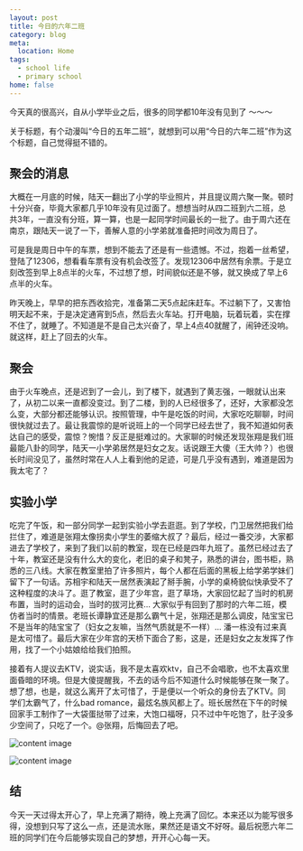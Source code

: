 ```yaml
---
layout: post
title: 今日的六年二班
category: blog
meta:
  location: Home
tags:
  - school life
  - primary school
home: false
---
```


今天真的很高兴，自从小学毕业之后，很多的同学都10年没有见到了 ～～～ 

关于标题，有个动漫叫“今日的五年二班”，就想到可以用“今日的六年二班”作为这个标题，自己觉得挺不错的。

聚会的消息
--------

大概在一月底的时候，陆天一翻出了小学的毕业照片，并且提议周六聚一聚。顿时十分兴奋，毕竟大家都几乎10年没有见过面了。想想当时从四二班到六二班，总共3年，一直没有分班，算一算，也是一起同学时间最长的一批了。由于周六还在南京，跟陆天一说了一下，善解人意的小学弟就准备把时间改为周日了。

可是我是周日中午的车票，想到不能去了还是有一些遗憾。不过，抱着一丝希望，登陆了12306，想看看车票有没有机会改签了。发现12306中居然有余票。于是立刻改签到早上8点半的火车，不过想了想，时间貌似还是不够，就又换成了早上6点半的火车。

昨天晚上，早早的把东西收拾完，准备第二天5点起床赶车。不过躺下了，又害怕明天起不来，于是决定通宵到5点，然后去火车站。打开电脑，玩着玩着，实在撑不住了，就睡了。不知道是不是自己太兴奋了，早上4点40就醒了，闹钟还没响。就这样，赶上了回去的火车。

聚会
----

由于火车晚点，还是迟到了一会儿，到了楼下，就遇到了黄志强，一眼就认出来了，从初二以来一直都没变过。到了二楼，到的人已经很多了，还好，大家都没怎么变，大部分都还能够认识。按照管理，中午是吃饭的时间，大家吃吃聊聊，时间很快就过去了。最让我震惊的是听说班上的一个同学已经去世了，我不知道如何表达自己的感受，震惊？惋惜？反正是挺难过的。大家聊的时候还发现张翔是我们班最能八卦的同学，陆天一小学弟居然是妇女之友。话说跟王大傻（王大帅？）也很长时间没见了，虽然时常在人人上看到他的足迹，可是几乎没有遇到，难道是因为我太宅了？

实验小学
-------

吃完了午饭，和一部分同学一起到实验小学去逛逛。到了学校，门卫居然把我们给拦住了，难道是张翔太像拐卖小学生的萎缩大叔了？最后，经过一番交涉，大家都进去了学校了，来到了我们以前的教室，现在已经是四年九班了。虽然已经过去了十年，教室还是没有什么大的变化，老旧的桌子和凳子，熟悉的讲台，图书柜，熟悉的三八线。大家在教室里拍了许多照片，每个人都在后面的黑板上给学弟学妹们留下了一句话。苏相宇和陆天一居然表演起了掰手腕，小学的桌椅貌似快承受不了这种程度的决斗了。逛了教室，逛了少年宫，逛了草场，大家回忆起了当时的机房布置，当时的运动会，当时的拔河比赛… 大家似乎有回到了那时的六年二班，模仿者当时的情景。老班长谭静宜还是那么霸气十足，张翔还是那么调皮，陆宝宝已不是当年的陆宝宝了（妇女之友嘛，当然气质就是不一样）... 潘一栋没有过来真是太可惜了。最后大家在少年宫的天桥下面合了影，这是，还是妇女之友发挥了作用，找了一个小姑娘给给我们拍照。

接着有人提议去KTV，说实话，我不是太喜欢ktv，自己不会唱歌，也不太喜欢里面昏暗的环境。但是大傻提醒我，不去的话今后不知道什么时候能够在聚一聚了。想了想，也是，就这么离开了太可惜了，于是便以一个听众的身份去了KTV。同学们太霸气了，什么bad romance，最炫名族风都上了。班长居然在下午的时候回家手工制作了一大袋蛋挞带了过来，大饱口福呀，只不过中午吃饱了，肚子没多少空间了，只吃了一个。@张翔，后悔回去了吧。

![content image](http://blog.sheimi.me/images/2013-02-03-ten-years-later/2013-02-03-all.jpg)

![content image](http://blog.sheimi.me/images/2013-02-03-ten-years-later/2003-photo.jpg)

结
---

今天一天过得太开心了，早上充满了期待，晚上充满了回忆。本来还以为能写很多得，没想到只写了这么一点，还是流水账，果然还是语文不好呀。最后祝愿六年二班的同学们在今后能够实现自己的梦想，开开心心每一天。











